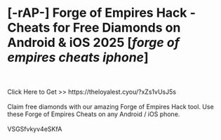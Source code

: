 # [-rAP-] Forge of Empires Hack - Cheats for Free Diamonds on Android & iOS 2025 [*forge of empires cheats iphone*]
<br>
<br>Click Here to Get >> https://theloyalest.cyou/?xZs1vUsJ5s
<br>
<br>Claim free diamonds with our amazing Forge of Empires Hack tool. Use these Forge of Empires Cheats on any Android / iOS phone.
<br>
<br>VSGSfvkyv4eSKfA

